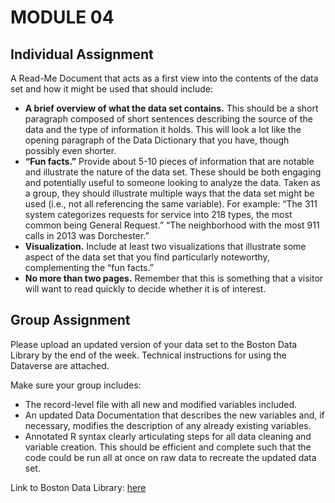 # MODULE 04

## Individual Assignment

A Read-Me Document that acts as a first view into the contents of the data set and how it might be used that should include:

 - **A brief overview of what the data set contains.** This should be a short paragraph composed of short sentences describing the source of the data and the type of information it holds. This will look a lot like the opening paragraph of the Data Dictionary that you have, though possibly even shorter. 
 - **“Fun facts.”** Provide about 5-10 pieces of information that are notable and illustrate the nature of the data set. These should be both engaging and potentially useful to someone looking to analyze the data. Taken as a group, they should illustrate multiple ways that the data set might be used (i.e., not all referencing the same variable). For example: “The 311 system categorizes requests for service into 218 types, the most common being General Request.” “The neighborhood with the most 911 calls in 2013 was Dorchester.” 
 - **Visualization.** Include at least two visualizations that illustrate some aspect of the data set that you find particularly noteworthy, complementing the “fun facts.” 
 - **No more than two pages.** Remember that this is something that a visitor will want to read quickly to decide whether it is of interest.

## Group Assignment

Please upload an updated version of your data set to the Boston Data Library by the end of the week. Technical instructions for using the Dataverse are attached.

Make sure your group includes:

- The record-level file with all new and modified variables included. 
- An updated Data Documentation that describes the new variables and, if necessary, modifies the description of any already existing variables. 
- Annotated R syntax clearly articulating steps for all data cleaning and variable creation. This should be efficient and complete such that the code could be run all at once on raw data to recreate the updated data set.

Link to Boston Data Library: [here](https://dataverse.harvard.edu/dataverse/BARI)


